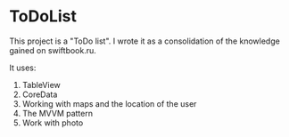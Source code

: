 # ToDoList

This project is a "ToDo list". I wrote it as a consolidation of the knowledge gained on swiftbook.ru.

It uses:
1. TableView
2. CoreData
3. Working with maps and the location of the user
4. The MVVM pattern
5. Work with photo
